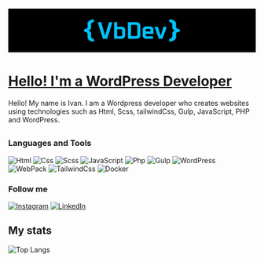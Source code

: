 [![header](https://github.com/vanbasx/vanbasx/blob/main/logo.png)](https://vanbasx.github.io/PortfolioV2/)

# [Hello! I'm a WordPress Developer](https://vanbasx.github.io/PortfolioV2/)
Hello! My name is Ivan. I am a Wordpress developer who creates websites using technologies such as Html, Scss, tailwindCss, Gulp, JavaScript, PHP and WordPress. 

##


### Languages and Tools

![Html](https://img.shields.io/badge/-Html-090909?style=for-the-badge&logo=HTML5&logoColor=fc6f03)
![Css](https://img.shields.io/badge/-Css-090909?style=for-the-badge&logo=CSS3&logoColor=4287f5)
![Scss](https://img.shields.io/badge/-Scss-090909?style=for-the-badge&logo=Sass&logoColor=ff009d)
![JavaScript](https://img.shields.io/badge/-JavaScript-090909?style=for-the-badge&logo=JavaScript&logoColor=E9D54D)
![Php](https://img.shields.io/badge/-Php-090909?style=for-the-badge&logo=PHP&logoColor=0088ff)
![Gulp](https://img.shields.io/badge/-Gulp-090909?style=for-the-badge&logo=Gulp&logoColor=ff5252)
![WordPress](https://img.shields.io/badge/-WordPress-090909?style=for-the-badge&logo=WordPress&logoColor=4d4f61)
![WebPack](https://img.shields.io/badge/-WebPack-090909?style=for-the-badge&logo=WebPack&logoColor=5d68c9)
![TailwindCss](https://img.shields.io/badge/-TailwindCss-090909?style=for-the-badge&logo=TailwindCss&logoColor=00DBFF)
![Docker](https://img.shields.io/badge/-Docker-090909?style=for-the-badge&logo=Docker&logoColor=0091FF)

### Follow me

[![Instagram](https://img.shields.io/badge/-Instagram-090909?style=for-the-badge&logo=instagram&logoColor=B4068E)](https://www.instagram.com/vanbasx/)
[![LinkedIn](https://img.shields.io/badge/-LinkedIn-090909?style=for-the-badge&logo=linkedin&logoColor=007BB6)](https://www.linkedin.com/in/ivan-bas/)

## My stats

![Top Langs](https://github-readme-stats.vercel.app/api/top-langs/?username=vanbasx&layout=compact&theme=vision-friendly-dark)
